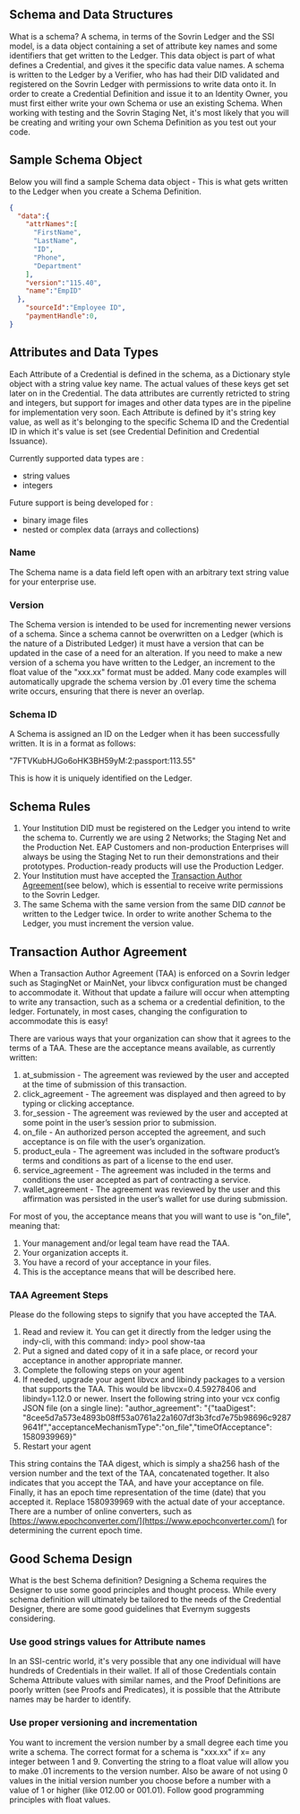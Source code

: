 ## Schema and Data Structures

What is a schema? A schema, in terms of the Sovrin Ledger and the SSI model, is a data object containing a set of attribute key names and some identifiers that get written to the Ledger. This data object is part of what defines a Credential, and gives it the specific data value names. A schema is written to the Ledger by a Verifier, who has had their DID validated and registered on the Sovrin Ledger with permissions to write data onto it. In order to create a Credential Definition and issue it to an Identity Owner, you must first either write your own Schema or use an existing Schema. When working with testing and the Sovrin Staging Net, it's most likely that you will be creating and writing your own Schema Definition as you test out your code.

## Sample Schema Object

Below you will find a sample Schema data object - This is what gets written to the Ledger when you create a Schema Definition.

```json
{
  "data":{
    "attrNames":[
      "FirstName",
      "LastName",
      "ID",
      "Phone",
      "Department"
    ],
    "version":"115.40",
    "name":"EmpID"
  },
    "sourceId":"Employee ID",
    "paymentHandle":0,
}
```

## Attributes and Data Types

Each Attribute of a Credential is defined in the schema, as a Dictionary style object with a string value key name. The actual values of these keys get set later on in the Credential. The data attributes are currently retricted to string and integers, but support for images and other data types are in the pipeline for implementation very soon. Each Attribute is defined by it's string key value, as well as it's belonging to the specific Schema ID and the Credential ID in which it's value is set (see Credential Definition and Credential Issuance).

Currently supported data types are :

* string values
* integers

Future support is being developed for :

* binary image files
* nested or complex data (arrays and collections)

### Name

The Schema name is a data field left open with an arbitrary text string value for your enterprise use.

### Version

The Schema version is intended to be used for incrementing newer versions of a schema. Since a schema cannot be overwritten on a Ledger (which is the nature of a Distributed Ledger) it must have a version that can be updated in the case of a need for an alteration. If you need to make a new version of a schema you have written to the Ledger, an increment to the float value of the "xxx.xx" format must be added. Many code examples will automatically upgrade the schema version by .01 every time the schema write occurs, ensuring that there is never an overlap.

### Schema ID

A Schema is assigned an ID on the Ledger when it has been successfully written. It is in a format as follows:

"7FTVKubHJGo6oHK3BH59yM:2:passport:113.55"

This is how it is uniquely identified on the Ledger.

## Schema Rules

1. Your Institution DID must be registered on the Ledger you intend to write the schema to. Currently we are using 2 Networks; the Staging Net and the Production Net. EAP Customers and non-production Enterprises will always be using the Staging Net to run their demonstrations and their prototypes. Production-ready products will use the Production Ledger.
2. Your Institution must have accepted the [Transaction Author Agreement](#)(see below), which is essential to receive write permissions to the Sovrin Ledger. 
3. The same Schema with the same version from the same DID *cannot* be written to the Ledger twice. In order to write another Schema to the Ledger, you must increment the version value.

## Transaction Author Agreement 

When a Transaction Author Agreement (TAA) is enforced on a Sovrin ledger such as StagingNet or MainNet, your libvcx configuration must be changed to accommodate it. Without that update a failure will occur when attempting to write any transaction, such as a schema or a credential definition, to the ledger. Fortunately, in most cases, changing the configuration to accommodate this is easy!

There are various ways that your organization can show that it agrees to the terms of a TAA. These are the acceptance means available, as currently written:

1. at_submission - The agreement was reviewed by the user and accepted at the time of submission of this transaction. 
2. click_agreement - The agreement was displayed and then agreed to by typing or clicking acceptance.
3. for_session - The agreement was reviewed by the user and accepted at some point in the user’s session prior to submission.
4. on_file - An authorized person accepted the agreement, and such acceptance is on file with the user’s organization.
5. product_eula - The agreement was included in the software product’s terms and conditions as part of a license to the end user.
6. service_agreement - The agreement was included in the terms and conditions the user accepted as part of contracting a service.
7. wallet_agreement - The agreement was reviewed by the user and this affirmation was persisted in the user’s wallet for use during submission.

For most of you, the acceptance means that you will want to use is "on_file", meaning that:

1. Your management and/or legal team have read the TAA.
2. Your organization accepts it.
3. You have a record of your acceptance in your files.
4. This is the acceptance means that will be described here.

### TAA Agreement Steps

Please do the following steps to signify that you have accepted the TAA.

1. Read and review it. You can get it directly from the ledger using the indy-cli, with this command:
	indy> pool show-taa
2. Put a signed and dated copy of it in a safe place, or record your acceptance in another appropriate manner.
3. Complete the following steps on your agent
4. If needed, upgrade your agent libvcx and libindy packages to a version that supports the TAA. This would be libvcx=0.4.59278406 and libindy=1.12.0 or newer. 
Insert the following string into your vcx config JSON file (on a single line):
"author_agreement": "{\"taaDigest\": \"8cee5d7a573e4893b08ff53a0761a22a1607df3b3fcd7e75b98696c92879641f\",\"acceptanceMechanismType\":\"on_file\",\"timeOfAcceptance\": 1580939969}"
5. Restart your agent

This string contains the TAA digest, which is simply a sha256 hash of the version number and the text of the TAA, concatenated together. It also indicates that you accept the TAA, and have your acceptance on file. Finally, it has an epoch time representation of the time (date) that you accepted it. Replace 1580939969 with the actual date of your acceptance. There are a number of online converters, such as [https://www.epochconverter.com/](https://www.epochconverter.com/) for determining the current epoch time.


## Good Schema Design

What is the best Schema definition? Designing a Schema requires the Designer to use some good principles and thought process. While every schema definition will ultimately be tailored to the needs of the Credential Designer, there are some good guidelines that Evernym suggests considering.

### Use good strings values for Attribute names

In an SSI-centric world, it's very possible that any one individual will have hundreds of Credentials in their wallet. If all of those Credentials contain Schema Attribute values with similar names, and the Proof Definitions are poorly written (see Proofs and Predicates), it is possible that the Attribute names may be harder to identify.

### Use proper versioning and incrementation

You want to increment the version number by a small degree each time you write a schema. The correct format for a schema is "xxx.xx" if x= any integer between 1 and 9. Converting the string to a float value will allow you to make .01 increments to the version number. Also be aware of not using 0 values in the initial version number you choose before a number with a value of 1 or higher (like 012.00 or 001.01). Follow good programming principles with float values.